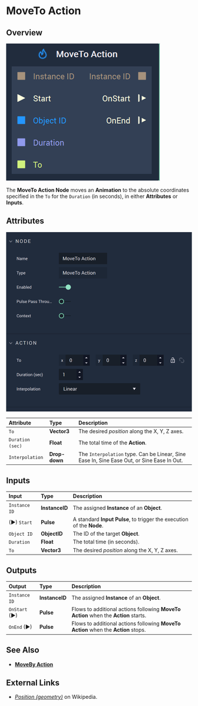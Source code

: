 # MoveTo Action

## Overview

![The MoveTo Action Node.](../../.gitbook/assets/movetoactionnode.png)

The **MoveTo Action Node** moves an **Animation** to the absolute coordinates specified in the `To` for the `Duration` \(in seconds\), in either **Attributes** or **Inputs**.

## Attributes

![The MoveTo Action Node Attributes.](../../.gitbook/assets/movetoactionattributes.png)

| Attribute | Type | Description |
| :--- | :--- | :--- |
| `To` | **Vector3** | The desired _position_ along the X, Y, Z axes. |
| `Duration (sec)` | **Float** | The total time of the **Action**. |
| `Interpolation` | **Drop-down** | The `Interpolation` type. Can be Linear, Sine Ease In, Sine Ease Out, or Sine Ease In Out. |

## Inputs

| Input | Type | Description |
| :--- | :--- | :--- |
| `Instance ID` | **InstanceID** | The assigned **Instance** of an **Object**. |
| \(►\) `Start` | **Pulse** | A standard **Input Pulse**, to trigger the execution of the **Node**. |
| `Object ID` | **ObjectID** | The ID of the target **Object**. |
| `Duration` | **Float** | The total time \(in seconds\). |
| `To` | **Vector3** | The desired _position_ along the X, Y, Z axes. |

## Outputs

| Output | Type | Description |
| :--- | :--- | :--- |
| `Instance ID` | **InstanceID** | The assigned **Instance** of an **Object**. |
| `OnStart` \(►\) | **Pulse** | Flows to additional actions following **MoveTo Action** when the **Action** starts. |
| `OnEnd` \(►\) | **Pulse** | Flows to additional actions following **MoveTo Action** when the **Action** stops. |

## See Also

* [**MoveBy Action**](movebyaction.md)

## External Links

* [_Position \(geometry\)_](https://en.wikipedia.org/wiki/Position_%28geometry%29) on Wikipedia.

